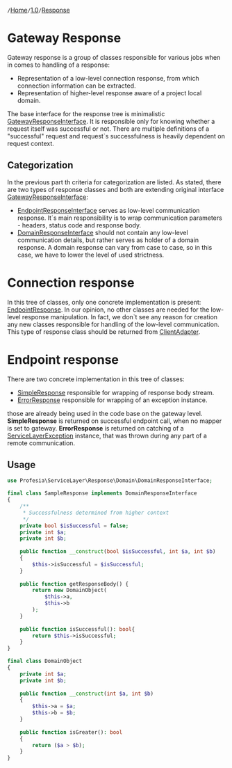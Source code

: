 `/`[Home](/service-layer)`/`[1.0](/service-layer/docs/1.0)`/`[Response](05-response.html)

# Gateway Response
Gateway response is a group of classes responsible for various jobs when in comes to handling of a response:
* Representation of a low-level connection response, from which connection information can be extracted.
* Representation of higher-level response aware of a project local domain.

The base interface for the response tree is minimalistic [GatewayResponseInterface](../../src/Response/GatewayResponseInterface.php).
It is responsible only for knowing whether a request itself was successful or not.
There are multiple definitions of a "successful" request and request`s successfulness is
heavily dependent on request context.
## Categorization
In the previous part th criteria for categorization are listed.
As stated, there are two types of response classes and both are extending original interface [GatewayResponseInterface](../../src/Response/GatewayResponseInterface.php):
* [EndpointResponseInterface](../../src/Response/Connection/EndpointResponseInterface.php) serves as low-level
communication response. It`s main responsibility is to wrap communication parameters - headers, status code and response body.
* [DomainResponseInterface](../../src/Response/Domain/DomainResponseInterface.php) should not contain
any low-level communication details, but rather serves as holder of a domain response. A domain response can vary
from case to case, so in this case, we have to lower the level of used strictness.
# Connection response
In this tree of classes, only one concrete implementation is present: [EndpointResponse](../../src/Response/Connection/EndpointResponse.php).
In our opinion, no other classes are needed for the low-level response manipulation. In fact, we don`t see
any reason for creation any new classes responsible for handling of the low-level communication. This type of response
class should be returned from [ClientAdapter](../../src/Adapter/AdapterInterface.php).
# Endpoint response
There are two concrete implementation in this tree of classes:
* [SimpleResponse](../../src/Response/Domain/SimpleResponse.php) responsible for wrapping of response body stream.
* [ErrorResponse](../../src/Response/Domain/ErrorResponse.php) responsible for wrapping of an exception instance.

those are already being used in the code base on the gateway level. **SimpleResponse** is returned on successful
endpoint call, when no mapper is set to gateway. **ErrorResponse** is returned on catching of 
a [ServiceLayerException](../../src/Exception/ServiceLayerException.php) instance, that was thrown during
any part of a remote communication.
## Usage
```php
use Profesia\ServiceLayer\Response\Domain\DomainResponseInterface;

final class SampleResponse implements DomainResponseInterface
{
    /**
     * Successfulness determined from higher context
     */
    private bool $isSuccessful = false;
    private int $a;
    private int $b;
    
    public function __construct(bool $isSuccessful, int $a, int $b)
    {
        $this->isSuccessful = $isSuccessful;
    }
    
    public function getResponseBody() {
        return new DomainObject(
            $this->a,
            $this->b
        );    
    }
    
    public function isSuccessful(): bool{
        return $this->isSuccessful;
    }
}

final class DomainObject
{
    private int $a;
    private int $b;
    
    public function __construct(int $a, int $b)
    {
        $this->a = $a;
        $this->b = $b;
    }
    
    public function isGreater(): bool
    {
        return ($a > $b);
    }
}
```
